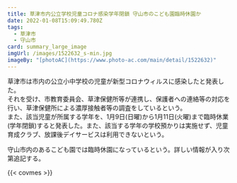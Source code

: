 ```yaml
---
title: 草津市内公立学校児童コロナ感染学年閉鎖 守山市のこども園臨時休園か
date: 2022-01-08T15:09:49.780Z
tags:
  - 草津市
  - 守山市
card: summary_large_image
imgUrl: /images/1522632_s-min.jpg
imageBy: "[photoAC](https://www.photo-ac.com/main/detail/1522632)"
---
```

草津市は市内の公立小中学校の児童が新型コロナウィルスに感染したと発表した。  
それを受け、市教育委員会、草津保健所等が連携し、保護者への連絡等の対応を行い、草津保健所による濃厚接触者等の調査をしているという。  
また、該当児童が所属する学年を、1月9日(日曜)から1月11日(火曜)まで臨時休業(学年閉鎖)すると発表した。また、該当する学年の学校預かりは実施せず、児童育成クラブ、放課後デイサービスは利用できないという。

守山市内のあるこども園では臨時休園になっているという。詳しい情報が入り次第追記する。

{{< covmes >}}